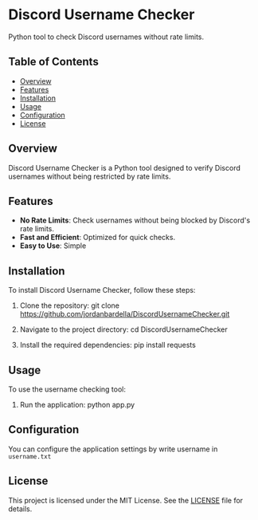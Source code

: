 # Discord Username Checker

Python tool to check Discord usernames without rate limits.

## Table of Contents

- [Overview](#overview)
- [Features](#features)
- [Installation](#installation)
- [Usage](#usage)
- [Configuration](#configuration)
- [License](#license)

## Overview

Discord Username Checker is a Python tool designed to verify Discord usernames without being restricted by rate limits.

## Features

- **No Rate Limits**: Check usernames without being blocked by Discord's rate limits.
- **Fast and Efficient**: Optimized for quick checks.
- **Easy to Use**: Simple

## Installation

To install Discord Username Checker, follow these steps:

1. Clone the repository:
    git clone https://github.com/jordanbardella/DiscordUsernameChecker.git

2. Navigate to the project directory:
    cd DiscordUsernameChecker

3. Install the required dependencies:
    pip install requests

## Usage

To use the username checking tool:

1. Run the application:
    python app.py

## Configuration

You can configure the application settings by write username in `username.txt`

## License

This project is licensed under the MIT License. See the [LICENSE](LICENSE) file for details.

